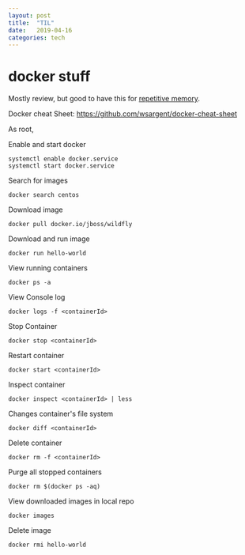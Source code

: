 ```yaml
---
layout: post
title:  "TIL"
date:   2019-04-16
categories: tech
---
```


# docker stuff
Mostly review, but good to have this for [repetitive memory](https://zedshaw.com/2017/04/24/copying-repetition/).


Docker cheat Sheet: https://github.com/wsargent/docker-cheat-sheet

As root,

Enable and start docker

    systemctl enable docker.service
    systemctl start docker.service

Search for images

    docker search centos

Download image

    docker pull docker.io/jboss/wildfly

Download and run image

    docker run hello-world

View running containers

    docker ps -a

View Console log

    docker logs -f <containerId>

Stop Container

    docker stop <containerId>

Restart container

    docker start <containerId>

Inspect container

    docker inspect <containerId> | less

Changes container's file system

    docker diff <containerId>

Delete container

    docker rm -f <containerId>

Purge all stopped containers

    docker rm $(docker ps -aq)

View downloaded images in local repo

    docker images

Delete image

    docker rmi hello-world
